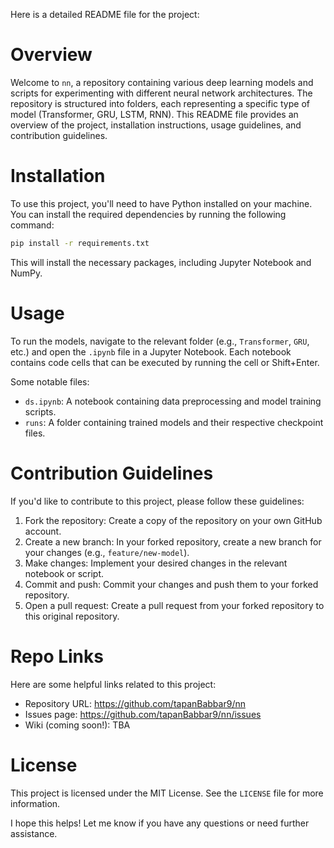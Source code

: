 Here is a detailed README file for the project:

**Overview**
================================

Welcome to `nn`, a repository containing various deep learning models and scripts for experimenting with different neural network architectures. The repository is structured into folders, each representing a specific type of model (Transformer, GRU, LSTM, RNN). This README file provides an overview of the project, installation instructions, usage guidelines, and contribution guidelines.

**Installation**
================================

To use this project, you'll need to have Python installed on your machine. You can install the required dependencies by running the following command:
```bash
pip install -r requirements.txt
```
This will install the necessary packages, including Jupyter Notebook and NumPy.

**Usage**
================================

To run the models, navigate to the relevant folder (e.g., `Transformer`, `GRU`, etc.) and open the `.ipynb` file in a Jupyter Notebook. Each notebook contains code cells that can be executed by running the cell or Shift+Enter.

Some notable files:

* `ds.ipynb`: A notebook containing data preprocessing and model training scripts.
* `runs`: A folder containing trained models and their respective checkpoint files.

**Contribution Guidelines**
================================

If you'd like to contribute to this project, please follow these guidelines:

1. Fork the repository: Create a copy of the repository on your own GitHub account.
2. Create a new branch: In your forked repository, create a new branch for your changes (e.g., `feature/new-model`).
3. Make changes: Implement your desired changes in the relevant notebook or script.
4. Commit and push: Commit your changes and push them to your forked repository.
5. Open a pull request: Create a pull request from your forked repository to this original repository.

**Repo Links**
================================

Here are some helpful links related to this project:

* Repository URL: https://github.com/tapanBabbar9/nn
* Issues page: https://github.com/tapanBabbar9/nn/issues
* Wiki (coming soon!): TBA

**License**
================================

This project is licensed under the MIT License. See the `LICENSE` file for more information.

I hope this helps! Let me know if you have any questions or need further assistance.


